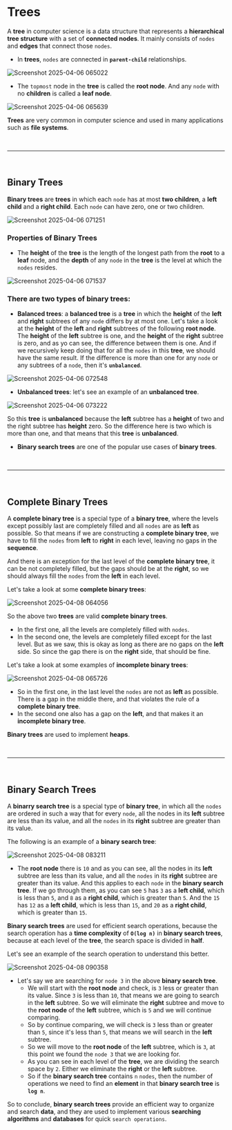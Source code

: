 # Trees
A **tree** in computer science is a data structure that represents a **hierarchical tree structure** with a set of **connected nodes**. It mainly consists of `nodes` and **edges** that connect those `nodes`.

* In **trees**, `nodes` are connected in **`parent-child`** relationships.

![Screenshot 2025-04-06 065022](https://github.com/user-attachments/assets/b7982364-f734-4e69-9bde-7151b6c52bf6)


* The `topmost` node in the **tree** is called the **root node**. And any `node` with no **children** is called a **leaf node**.

![Screenshot 2025-04-06 065639](https://github.com/user-attachments/assets/d1975be5-dac9-4722-889b-d7929366e94a)

**Trees** are very common in computer science and used in many applications such as **file systems**.

<br /><hr /><br />

## Binary Trees
**Binary trees** are **trees** in which each `node` has at most **two children**, a **left child** and a **right child**. Each `node` can have zero, one or two children.

![Screenshot 2025-04-06 071251](https://github.com/user-attachments/assets/25e732c2-8436-43f2-9e5d-f0e720922d3f)

### Properties of Binary Trees
* The **height** of the **tree** is the length of the longest path from the **root** to a **leaf** node, and the **depth** of any `node` in the **tree** is the level at which the `nodes` resides.

![Screenshot 2025-04-06 071537](https://github.com/user-attachments/assets/c0e016fc-f1b9-4774-b12b-ed0dc85f0041)

### There are two types of **binary trees**:
* **Balanced trees**: a **balanced tree** is a **tree** in which the **height** of the **left** and **right** subtrees of any `node` differs by at most one. Let's take a look at the **height** of the **left** and **right** subtrees of the following **root node**. The **height** of the **left** subtree is one, and the **height** of the **right** subtree is zero, and as yo can see, the difference between them is one. And if we recursively keep doing that for all the `nodes` in this **tree**, we should have the same result. If the difference is more than one for any `node` or any subtrees of a `node`, then it's **`unbalanced`**.
    
![Screenshot 2025-04-06 072548](https://github.com/user-attachments/assets/2a16ec28-ed01-4bc9-921e-87ea03886c70)

* **Unbalanced trees**: let's see an example of an **unbalanced tree**.

![Screenshot 2025-04-06 073222](https://github.com/user-attachments/assets/789d8514-2bfd-44e3-9302-73ad08531565)

So this **tree** is **unbalanced** because the **left** subtree has a **height** of two and the right subtree has **height** zero. So the difference here is two which is more than one, and that means that this **tree** is **unbalanced**.

* **Binary search trees** are one of the popular use cases of **binary trees**.

<br /><hr /><br />

## Complete Binary Trees
A **complete binary tree** is a special type of a **binary tree**, where the levels except possibly last are completely filled and all `nodes` are as **left** as possible. So that means if we are constructing a **complete binary tree**, we have to fill the `nodes` from **left** to **right** in each level, leaving no gaps in the **sequence**.

And there is an exception for the last level of the **complete binary tree**, it can be not completely filled, but the gaps should be at the **right**, so we should always fill the `nodes` from the **left** in each level.

Let's take a look at some **complete binary trees**:

![Screenshot 2025-04-08 064056](https://github.com/user-attachments/assets/8fcdbb2f-db2d-41f4-8312-57ad6523590a)

So the above two **trees** are valid **complete binary trees**.
* In the first one, all the levels are completely filled with `nodes`.
* In the second one, the levels are completely filled except for the last level. But as we saw, this is okay as long as there are no gaps on the **left** side. So since the gap there is on the **right** side, that should be fine.

Let's take a look at some examples of **incomplete binary trees**:

![Screenshot 2025-04-08 065726](https://github.com/user-attachments/assets/5dadea26-2450-4572-b8ae-b2459f3e14cc)

* So in the first one, in the last level the `nodes` are not as **left** as possible. There is a gap in the middle there, and that violates the rule of a **complete binary tree**.
* In the second one also has a gap on the **left**, and that makes it an **incomplete binary tree**.

**Binary trees** are used to implement **heaps**.

<br /><hr /><br />

## Binary Search Trees
A **binarry search tree** is a special type of **binary tree**, in which all the `nodes` are ordered in such a way that for every `node`, all the nodes in its **left** subtree are less than its value, and all the `nodes` in its **right** subtree are greater than its value.

The following is an example of a **binary search tree**:

![Screenshot 2025-04-08 083211](https://github.com/user-attachments/assets/a5f0f40f-ef66-4937-b792-7c075cfebeec)

* The **root node** there is `10` and as you can see, all the nodes in its **left** subtree are less than its value, and all the `nodes` in its **right** subtree are greater than its value. And this applies to each `node` in the **binary search tree**. If we go through them, as you can see `5` has `3` as a **left child**, which is less than `5`, and `8` as a **right child**, which is greater than `5`. And the `15` has `12` as a **left child**, which is less than `15`, and `20` as a **right child**, which is greater than `15`.

**Binary search trees** are used for efficient search operations, because the search operation has a **time complexity** of **`O(log n)`** in **binary search trees**, because at each level of the **tree**, the search space is divided in **half**.

Let's see an example of the search operation to understand this better. 

![Screenshot 2025-04-08 090358](https://github.com/user-attachments/assets/709e8b0f-f9d5-4070-b37b-a3340406a510)

* Let's say we are searching for `node 3` in the above **binary search tree**.
    * We will start with the **root node** and check, is `3` less or greater than its value. Since `3` is less than `10`, that means we are going to search in the **left** subtree. So we will eliminate the **right** subtree and move to the **root node** of the **left** subtree, which is `5` and we will continue comparing.
    * So by continue comparing, we will check is `3` less than or greater than `5`, since it's less than `5`, that means we will search in the **left** subtree.
    * So we will move to the **root node** of the **left** subtree, which is `3`, at this point we found the `node 3` that we are looking for.
    * As you can see in each level of the **tree**, we are dividing the search space by `2`. Either we eliminate the **right** or the **left** subtree.
    * So if the **binary search tree** contains `n` `nodes`, then the number of operations we need to find an **element** in that **binary search tree** is **`log n`**.

So to conclude, **binary search trees** provide an efficient way to organize and search **data**, and they are used to implement various **searching algorithms** and **databases** for quick `search operations`.


